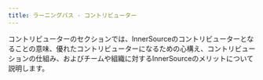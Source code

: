 ```yaml
---
title: ラーニングパス - コントリビューター
---
```

コントリビューターのセクションでは、InnerSourceのコントリビューターとなることの意味、優れたコントリビューターになるための心構え、コントリビューションの仕組み、およびチームや組織に対するInnerSourceのメリットについて説明します。
